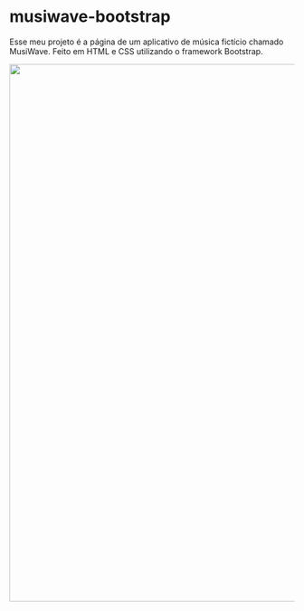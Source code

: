 # musiwave-bootstrap
Esse meu projeto é a página de um aplicativo de música fictício chamado MusiWave. Feito em HTML e CSS utilizando o framework Bootstrap.

<img src="https://i.imgur.com/Ptut3gH.png" width="950px">
